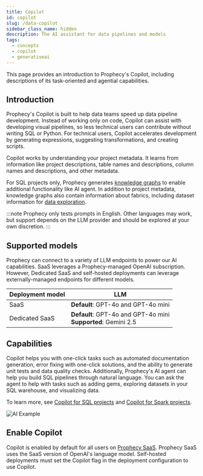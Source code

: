 ```yaml
---
title: Copilot
id: copilot
slug: /data-copilot
sidebar_class_name: hidden
description: The AI assistant for data pipelines and models
tags:
  - concepts
  - copilot
  - generativeai
---
```


This page provides an introduction to Prophecy's Copilot, including descriptions of its task-oriented and agential capabilities.

## Introduction

Prophecy's Copilot is built to help data teams speed up data pipeline development. Instead of working only on code, Copilot can assist with developing visual pipelines, so less technical users can contribute without writing SQL or Python. For technical users, Copilot accelerates development by generating expressions, suggesting transformations, and creating scripts.

Copilot works by understanding your project metadata. It learns from information like project descriptions, table names and descriptions, column names and descriptions, and other metadata.

For SQL projects only, Prophecy generates [knowledge graphs](/knowledge-graph) to enable additional functionality like AI agent. In addition to project metadata, knowledge graphs also contain information about fabrics, including dataset information for [data exploration](/analysts/ai-explore).

:::note
Prophecy only tests prompts in English. Other languages may work, but support depends on the LLM provider and should be explored at your own discretion.
:::

## Supported models

Prophecy can connect to a variety of LLM endpoints to power our AI capabilities. SaaS leverages a Prophecy-managed OpenAI subscription. However, Dedicated SaaS and self-hosted deployments can leverage externally-managed endpoints for different models.

| Deployment model | LLM                                                                |
| ---------------- | ------------------------------------------------------------------ |
| SaaS             | **Default**: GPT-4o and GPT-4o mini                                |
| Dedicated SaaS   | **Default**: GPT-4o and GPT-4o mini <br/>**Supported**: Gemini 2.5 |

## Capabilities

Copilot helps you with one-click tasks such as automated documentation generation, error fixing with one-click solutions, and the ability to generate unit tests and data quality checks. Additionally, Prophecy's AI agent can help you build SQL pipelines through natural language. You can ask the agent to help with tasks such as adding gems, exploring datasets in your SQL warehouse, and visualizing data.

To learn more, see [Copilot for SQL projects](/analysts/ai-features) and [Copilot for Spark projects](/engineers/copilot).

![AI Example](img/agent-chat.gif)

## Enable Copilot

Copilot is enabled by default for all users on [Prophecy SaaS](https://docs.prophecy.io/administration/prophecy-deployment). Prophecy SaaS uses the SaaS version of OpenAI's language model. Self-hosted deployments must set the Copilot flag in the deployment configuration to use Copilot.
